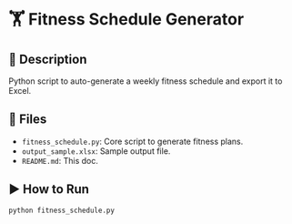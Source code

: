 # 🏋️ Fitness Schedule Generator

## 📌 Description
Python script to auto-generate a weekly fitness schedule and export it to Excel.

## 📂 Files
- `fitness_schedule.py`: Core script to generate fitness plans.
- `output_sample.xlsx`: Sample output file.
- `README.md`: This doc.

## ▶️ How to Run
```bash
python fitness_schedule.py
